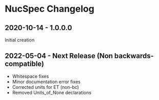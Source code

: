 # NucSpec Changelog

## 2020-10-14 - 1.0.0.0

Initial creation

## 2022-05-04 - Next Release (Non backwards-compatible)

* Whitespace fixes
* Minor documentation error fixes
* Corrected units for ET (non-bc)
* Removed Units_of_None declarations